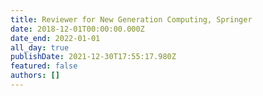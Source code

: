 ```yaml
---
title: Reviewer for New Generation Computing, Springer
date: 2018-12-01T00:00:00.000Z
date_end: 2022-01-01
all_day: true
publishDate: 2021-12-30T17:55:17.980Z
featured: false
authors: []
---
```


